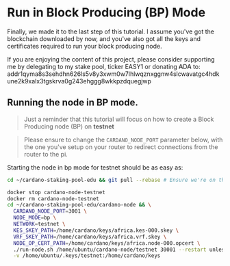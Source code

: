 # Run in Block Producing (BP) Mode

Finally, we made it to the last step of this tutorial. I assume you've got the blockchain downloaded by now,
and you've also got all the keys and certificates required to run your block producing node.

If you are enjoying the content of this project, please consider supporting me by delegating to my stake pool, ticker EASY1 or
donating ₳D₳ to: addr1qyma8s3sehdhn626ls5v8y3xwm0w7lhlwqznxggnw4slcwavatgc4hdkune2k9xalx3tgskrva0g243ehggg8wkkpzdquegjwp

## Running the node in BP mode.

> Just a reminder that this tutorial will focus on how to create a Block Producing node (BP) on **testnet**

> Please ensure to change the `CARDANO_NODE_PORT` parameter below, with the one you've setup on your router
> to redirect connections from the router to the pi.

Starting the node in bp mode for testnet should be as easy as:

```bash
cd ~/cardano-staking-pool-edu && git pull --rebase # Ensure we're on the latest version of the project

docker stop cardano-node-testnet
docker rm cardano-node-testnet
cd ~/cardano-staking-pool-edu/cardano-node && \
  CARDANO_NODE_PORT=3001 \
  NODE_MODE=bp \
  NETWORK=testnet \
  KES_SKEY_PATH=/home/cardano/keys/africa.kes-000.skey \
  VRF_SKEY_PATH=/home/cardano/keys/africa.vrf.skey \
  NODE_OP_CERT_PATH=/home/cardano/keys/africa.node-000.opcert \
  ./run-node.sh /home/ubuntu/cardano-node/testnet 30001 --restart unless-stopped \
  -v /home/ubuntu/.keys/testnet:/home/cardano/keys
```

